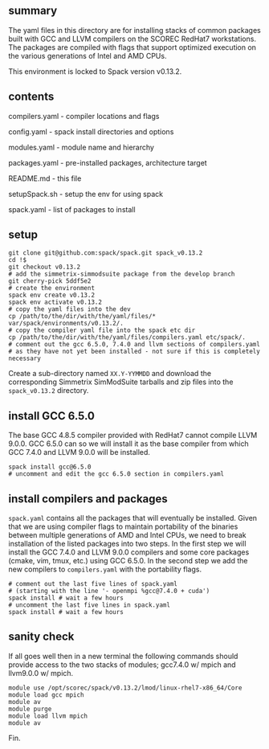 ## summary

The yaml files in this directory are for installing stacks of common packages
built with GCC and LLVM compilers on the SCOREC RedHat7 workstations.  The
packages are compiled with flags that support optimized execution on the various
generations of Intel and AMD CPUs.

This environment is locked to Spack version v0.13.2.

## contents

compilers.yaml - compiler locations and flags

config.yaml - spack install directories and options

modules.yaml - module name and hierarchy

packages.yaml - pre-installed packages, architecture target

README.md - this file

setupSpack.sh - setup the env for using spack

spack.yaml - list of packages to install

## setup

```
git clone git@github.com:spack/spack.git spack_v0.13.2
cd !$
git checkout v0.13.2
# add the simmetrix-simmodsuite package from the develop branch
git cherry-pick 5ddf5e2
# create the environment
spack env create v0.13.2
spack env activate v0.13.2
# copy the yaml files into the dev
cp /path/to/the/dir/with/the/yaml/files/* var/spack/environments/v0.13.2/.
# copy the compiler yaml file into the spack etc dir
cp /path/to/the/dir/with/the/yaml/files/compilers.yaml etc/spack/.
# comment out the gcc 6.5.0, 7.4.0 and llvm sections of compilers.yaml 
# as they have not yet been installed - not sure if this is completely necessary
```

Create a sub-directory named `XX.Y-YYMMDD` and download the corresponding
Simmetrix SimModSuite tarballs and zip files into the `spack_v0.13.2` directory.

## install GCC 6.5.0

The base GCC 4.8.5 compiler provided with RedHat7 cannot compile LLVM 9.0.0. GCC
6.5.0 can so we will install it as the base compiler from which GCC 7.4.0 and
LLVM 9.0.0 will be installed.

```
spack install gcc@6.5.0
# uncomment and edit the gcc 6.5.0 section in compilers.yaml
```

## install compilers and packages

`spack.yaml` contains all the packages that will eventually be installed.  Given that we
are using compiler flags to maintain portability of the binaries between
multiple generations of AMD and Intel CPUs, we need to break installation of the
listed packages into two steps.  In the first step we will install the GCC 7.4.0
and LLVM 9.0.0 compilers and some core packages (cmake, vim, tmux, etc.) using
GCC 6.5.0.  In the second step we add the new compilers to `compilers.yaml` with
the portability flags.

```
# comment out the last five lines of spack.yaml 
# (starting with the line '- openmpi %gcc@7.4.0 + cuda')
spack install # wait a few hours
# uncomment the last five lines in spack.yaml
spack install # wait a few hours
```

## sanity check

If all goes well then in a new terminal the following commands should provide
access to the two stacks of modules; gcc7.4.0 w/ mpich and llvm9.0.0 w/ mpich.

```
module use /opt/scorec/spack/v0.13.2/lmod/linux-rhel7-x86_64/Core
module load gcc mpich
module av
module purge
module load llvm mpich
module av
```

Fin.
